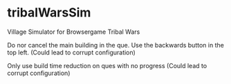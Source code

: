 # tribalWarsSim
Village Simulator for Browsergame Tribal Wars 

Do nor cancel the main building in the que. Use the backwards button in the top left.
(Could lead to corrupt configuration)

Only use build time reduction on ques with no progress (Could lead to corrupt configuration)
